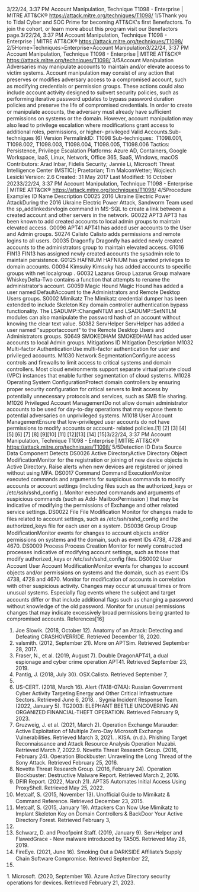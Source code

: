 3/22/24, 3:37 PM Account Manipulation, Technique T1098 - Enterprise | MITRE ATT&CK®
https://attack.mitre.org/techniques/T1098/ 1/5Thank you to Tidal Cyber and SOC Prime for becoming ATT&CK's ﬁrst Benefactors. To join the cohort, or learn more about this program visit our
Benefactors page.3/22/24, 3:37 PM Account Manipulation, Technique T1098 - Enterprise | MITRE ATT&CK®
https://attack.mitre.org/techniques/T1098/ 2/5Home>Techniques>Enterprise>Account Manipulation3/22/24, 3:37 PM Account Manipulation, Technique T1098 - Enterprise | MITRE ATT&CK®
https://attack.mitre.org/techniques/T1098/ 3/5Account Manipulation
Adversaries may manipulate accounts to maintain and/or elevate access to victim systems. Account manipulation may consist of any
action that preserves or modiﬁes adversary access to a compromised account, such as modifying credentials or permission groups. These
actions could also include account activity designed to subvert security policies, such as performing iterative password updates to bypass
password duration policies and preserve the life of compromised credentials.
In order to create or manipulate accounts, the adversary must already have suﬃcient permissions on systems or the domain. However,
account manipulation may also lead to privilege escalation where modiﬁcations grant access to additional roles, permissions, or higher-
privileged Valid Accounts.Sub-techniques (6)
Version PermalinkID: T1098
Sub-techniques:  T1098.001, T1098.002, T1098.003, T1098.004, T1098.005, T1098.006
 
Tactics: Persistence, Privilege Escalation
 
Platforms: Azure AD, Containers, Google Workspace, IaaS, Linux, Network, Oﬃce 365, SaaS, Windows, macOS
Contributors: Arad Inbar, Fidelis Security; Jannie Li, Microsoft Threat Intelligence Center (MSTIC); Praetorian; Tim MalcomVetter;
Wojciech Lesicki
Version: 2.6
Created: 31 May 2017
Last Modiﬁed: 16 October 20233/22/24, 3:37 PM Account Manipulation, Technique T1098 - Enterprise | MITRE ATT&CK®
https://attack.mitre.org/techniques/T1098/ 4/5Procedure Examples
ID Name Description
C0025 2016 Ukraine
Electric Power
AttackDuring the 2016 Ukraine Electric Power Attack, Sandworm Team used the sp\_addlinkedsrvlogin
command in MS-SQL to create a link between a created account and other servers in the network.
G0022 APT3 APT3 has been known to add created accounts to local admin groups to maintain elevated access.
G0096 APT41 APT41 has added user accounts to the User and Admin groups.
S0274 Calisto Calisto adds permissions and remote logins to all users.
G0035 Dragonﬂy Dragonﬂy has added newly created accounts to the administrators group to maintain elevated access.
G1016 FIN13 FIN13 has assigned newly created accounts the sysadmin role to maintain persistence.
G0125 HAFNIUM HAFNIUM has granted privileges to domain accounts.
G0094 Kimsuky Kimsuky has added accounts to speciﬁc groups with net localgroup .
G0032 Lazarus Group Lazarus Group malware WhiskeyDelta-Two contains a function that attempts to rename the
administrator’s account.
G0059 Magic Hound Magic Hound has added a user named DefaultAccount to the Administrators and Remote Desktop
Users groups.
S0002 Mimikatz The Mimikatz credential dumper has been extended to include Skeleton Key domain controller
authentication bypass functionality. The LSADUMP::ChangeNTLM and LSADUMP::SetNTLM modules
can also manipulate the password hash of an account without knowing the clear text value.
S0382 ServHelper ServHelper has added a user named "supportaccount" to the Remote Desktop Users and
Administrators groups.
S0649 SMOKEDHAM SMOKEDHAM has added user accounts to local Admin groups.
Mitigations
ID Mitigation Description
M1032 Multi-factor
AuthenticationUse multi-factor authentication for user and privileged accounts.
M1030 Network
SegmentationConﬁgure access controls and ﬁrewalls to limit access to critical systems and domain controllers.
Most cloud environments support separate virtual private cloud (VPC) instances that enable further
segmentation of cloud systems.
M1028 Operating System
ConﬁgurationProtect domain controllers by ensuring proper security conﬁguration for critical servers to limit
access by potentially unnecessary protocols and services, such as SMB ﬁle sharing.
M1026 Privileged Account
ManagementDo not allow domain administrator accounts to be used for day-to-day operations that may expose
them to potential adversaries on unprivileged systems.
M1018 User Account
ManagementEnsure that low-privileged user accounts do not have permissions to modify accounts or account-
related policies.[1]
[2]
[3]
[4]
[5]
[6]
[7]
[8]
[9][10]
[11]
[12][13]
[14]
[15]3/22/24, 3:37 PM Account Manipulation, Technique T1098 - Enterprise | MITRE ATT&CK®
https://attack.mitre.org/techniques/T1098/ 5/5Detection
ID Data Source Data Component Detects
DS0026 Active DirectoryActive Directory
Object
ModiﬁcationMonitor for the registration or joining of new device objects in Active Directory. Raise
alerts when new devices are registered or joined without using MFA.
DS0017 Command Command
ExecutionMonitor executed commands and arguments for suspicious commands to modify
accounts or account settings (including ﬁles such as the authorized\_keys or
/etc/ssh/sshd\_config ).
Monitor executed commands and arguments of suspicious commands (such as Add-
MailboxPermission ) that may be indicative of modifying the permissions of
Exchange and other related service settings.
DS0022 File File Modiﬁcation Monitor for changes made to ﬁles related to account settings, such as
/etc/ssh/sshd\_config and the authorized\_keys ﬁle for each user on a system.
DS0036 Group Group
ModiﬁcationMonitor events for changes to account objects and/or permissions on systems and
the domain, such as event IDs 4738, 4728 and 4670.
DS0009 Process Process Creation Monitor for newly constructed processes indicative of modifying account settings,
such as those that modify authorized\_keys or /etc/ssh/sshd\_config ﬁles.
DS0002 User Account User Account
ModiﬁcationMonitor events for changes to account objects and/or permissions on systems and
the domain, such as event IDs 4738, 4728 and 4670. Monitor for modiﬁcation of
accounts in correlation with other suspicious activity. Changes may occur at unusual
times or from unusual systems. Especially ﬂag events where the subject and target
accounts differ or that include additional ﬂags such as changing a password without
knowledge of the old password.
Monitor for unusual permissions changes that may indicate excessively broad
permissions being granted to compromised accounts.
References[16]
1. Joe Slowik. (2018, October 12). Anatomy of an Attack:
Detecting and Defeating CRASHOVERRIDE. Retrieved
December 18, 2020.
2. valsmith. (2012, September 21). More on APTSim. Retrieved
September 28, 2017.
3. Fraser, N., et al. (2019, August 7). Double DragonAPT41, a
dual espionage and cyber crime operation APT41. Retrieved
September 23, 2019.
4. Pantig, J. (2018, July 30). OSX.Calisto. Retrieved September 7,
2018.
5. US-CERT. (2018, March 16). Alert (TA18-074A): Russian
Government Cyber Activity Targeting Energy and Other Critical
Infrastructure Sectors. Retrieved June 6, 2018.
 . Sygnia Incident Response Team. (2022, January 5). TG2003:
ELEPHANT BEETLE UNCOVERING AN ORGANIZED
FINANCIAL-THEFT OPERATION. Retrieved February 9, 2023.
7. Gruzweig, J. et al. (2021, March 2). Operation Exchange
Marauder: Active Exploitation of Multiple Zero-Day Microsoft
Exchange Vulnerabilities. Retrieved March 3, 2021.
 . KISA. (n.d.). Phishing Target Reconnaissance and Attack
Resource Analysis Operation Muzabi. Retrieved March 7,
2022.9. Novetta Threat Research Group. (2016, February 24).
Operation Blockbuster: Unraveling the Long Thread of the
Sony Attack. Retrieved February 25, 2016.
10. Novetta Threat Research Group. (2016, February 24).
Operation Blockbuster: Destructive Malware Report. Retrieved
March 2, 2016.
11. DFIR Report. (2022, March 21). APT35 Automates Initial
Access Using ProxyShell. Retrieved May 25, 2022.
12. Metcalf, S. (2015, November 13). Unoﬃcial Guide to Mimikatz
& Command Reference. Retrieved December 23, 2015.
13. Metcalf, S. (2015, January 19). Attackers Can Now Use
Mimikatz to Implant Skeleton Key on Domain Controllers &
BackDoor Your Active Directory Forest. Retrieved February 3,
2015.
14. Schwarz, D. and Proofpoint Staff. (2019, January 9).
ServHelper and FlawedGrace - New malware introduced by
TA505. Retrieved May 28, 2019.
15. FireEye. (2021, June 16). Smoking Out a DARKSIDE Aﬃliate’s
Supply Chain Software Compromise. Retrieved September 22,
2021.
1 . Microsoft. (2020, September 16). Azure Active Directory
security operations for devices. Retrieved February 21, 2023.
